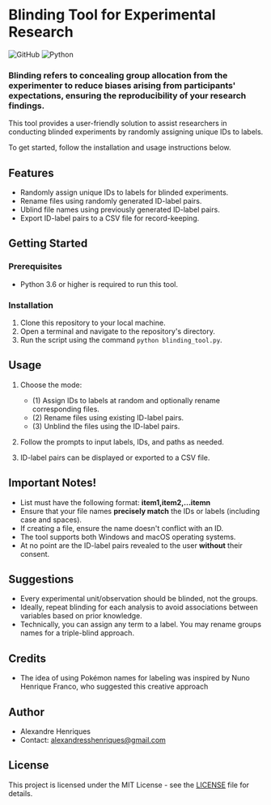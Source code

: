 # Blinding Tool for Experimental Research

![GitHub](https://img.shields.io/github/license/alexhenriques/IDBlindingTool)
![Python](https://img.shields.io/badge/python-3.6%20%7C%203.7%20%7C%203.8%20%7C%203.9-blue)

### Blinding refers to concealing group allocation from the experimenter to reduce biases arising from participants' expectations, ensuring the reproducibility of your research findings.

This tool provides a user-friendly solution to assist researchers in conducting blinded experiments by randomly assigning unique IDs to labels.

To get started, follow the installation and usage instructions below.

## Features

- Randomly assign unique IDs to labels for blinded experiments.
- Rename files using randomly generated ID-label pairs.
- Ublind file names using previously generated ID-label pairs.
- Export ID-label pairs to a CSV file for record-keeping.

## Getting Started

### Prerequisites

- Python 3.6 or higher is required to run this tool.

### Installation

1. Clone this repository to your local machine.
2. Open a terminal and navigate to the repository's directory.
3. Run the script using the command `python blinding_tool.py`.

## Usage

1. Choose the mode:
   - (1) Assign IDs to labels at random and optionally rename corresponding files.
   - (2) Rename files using existing ID-label pairs.
   - (3) Unblind the files using the ID-label pairs.

2. Follow the prompts to input labels, IDs, and paths as needed.
3. ID-label pairs can be displayed or exported to a CSV file.

## Important Notes!

- List must have the following format: **item1,item2,...itemn**
- Ensure that your file names **precisely match** the IDs or labels (including case and spaces).
- If creating a file, ensure the name doesn't conflict with an ID.
- The tool supports both Windows and macOS operating systems.
- At no point are the ID-label pairs revealed to the user **without** their consent.

## Suggestions

- Every experimental unit/observation should be blinded, not the groups.
- Ideally, repeat blinding for each analysis to avoid associations between variables based on prior knowledge.
- Technically, you can assign any term to a label. You may rename groups names for a triple-blind approach.

## Credits

- The idea of using Pokémon names for labeling was inspired by Nuno Henrique Franco, who suggested this creative approach

## Author

- Alexandre Henriques
- Contact: alexandresshenriques@gmail.com

## License

This project is licensed under the MIT License - see the [LICENSE](LICENSE) file for details.

